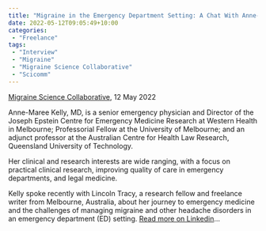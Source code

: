 ```yaml
---
title: "Migraine in the Emergency Department Setting: A Chat With Anne-Maree Kelly"
date: 2022-05-12T09:05:49+10:00
categories:
 - "Freelance"
tags:
 - "Interview"
 - "Migraine"
 - "Migraine Science Collaborative" 
 - "Scicomm"
---
```


<!--more-->

[Migraine Science Collaborative](https://www.migrainecollaborative.org/home), 12 May 2022

Anne-Maree Kelly, MD, is a senior emergency physician and Director of the Joseph Epstein Centre for Emergency Medicine Research at Western Health in Melbourne; Professorial Fellow at the University of Melbourne; and an adjunct professor at the Australian Centre for Health Law Research, Queensland University of Technology. 

Her clinical and research interests are wide ranging, with a focus on practical clinical research, improving quality of care in emergency departments, and legal medicine. 

Kelly spoke recently with Lincoln Tracy, a research fellow and freelance writer from Melbourne, Australia, about her journey to emergency medicine and the challenges of managing migraine and other headache disorders in an emergency department (ED) setting. [Read more on Linkedin](https://www.linkedin.com/pulse/migraine-emergency-department-setting-chat-/)...